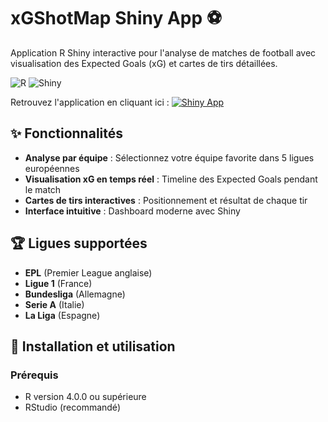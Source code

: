 # xGShotMap Shiny App ⚽

Application R Shiny interactive pour l'analyse de matches de football avec visualisation des Expected Goals (xG) et cartes de tirs détaillées.

![R](https://img.shields.io/badge/R-276DC3?style=for-the-badge&logo=r&logoColor=white)
![Shiny](https://img.shields.io/badge/Shiny-blue?style=for-the-badge&logo=RStudio&logoColor=white)

Retrouvez l'application en cliquant ici : [![Shiny App](https://img.shields.io/badge/Shiny-App%20Live-blue?style=flat-square&logo=RStudio)]( https://rakostats.shinyapps.io/xGShotMap_RakoStats/)

## ✨ Fonctionnalités

- **Analyse par équipe** : Sélectionnez votre équipe favorite dans 5 ligues européennes
- **Visualisation xG en temps réel** : Timeline des Expected Goals pendant le match
- **Cartes de tirs interactives** : Positionnement et résultat de chaque tir
- **Interface intuitive** : Dashboard moderne avec Shiny

## 🏆 Ligues supportées

- **EPL** (Premier League anglaise)
- **Ligue 1** (France) 
- **Bundesliga** (Allemagne)
- **Serie A** (Italie)
- **La Liga** (Espagne)

## 🚀 Installation et utilisation

### Prérequis
- R version 4.0.0 ou supérieure
- RStudio (recommandé)
